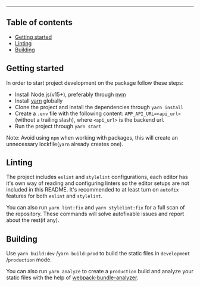 
---

## Table of contents

 - [Getting started](#getting-started)
 - [Linting](#linting)
 - [Building](#building)

<a name="getting-started"></a>
## Getting started

In order to start project development on the package follow these steps:

 - Install Node.js(v15+), preferably through [nvm](https://github.com/nvm-sh/nvm)
 - Install [yarn](https://www.npmjs.com/package/yarn) globally
 - Clone the project and install the dependencies through `yarn install`
 - Create a `.env` file with the following content: `APP_API_URL=<api_url>`(without a trailing slash), where `<api_url>` is the backend url.
 - Run the project through `yarn start`

Note: Avoid using `npm` when working with packages, this will create an unnecessary lockfile(`yarn` already creates one).

<a name="linting"></a>
## Linting

The project includes `eslint` and `stylelint` configurations, each editor has it's own way of reading and configuring linters so the editor setups are not included in this README. It's recommended to at least turn on `autofix` features for both `eslint` and `stylelint`.

You can also run `yarn lint:fix` and `yarn stylelint:fix` for a full scan of the repository. These commands will solve autofixable issues and report about the rest(if any).

<a name="building"></a>
## Building

Use `yarn build:dev` /`yarn build:prod` to build the static files in `development` /`production` mode.

You can also run `yarn analyze` to create a `production` build and analyze your static files with the help of [webpack-bundle-analyzer](https://www.npmjs.com/package/webpack-bundle-analyzer).

